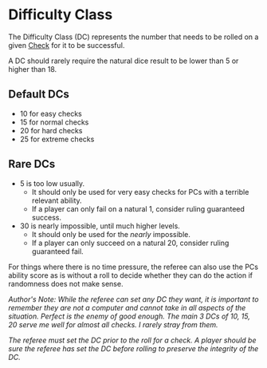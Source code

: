 ---
---

# Difficulty Class

The Difficulty Class (DC) represents the number that needs to be rolled on a given [Check](Check.md) for it to be successful. 

A DC should rarely require the natural dice result to be lower than 5 or higher than 18.

## Default DCs

* 10 for easy checks
* 15 for normal checks
* 20 for hard checks
* 25 for extreme checks 

## Rare DCs

* 5 is too low usually.
  * It should only be used for very easy checks for PCs with a terrible relevant ability.
  * If a player can only fail on a natural 1, consider ruling guaranteed success.
* 30 is nearly impossible, until much higher levels.
  * It should only be used for the *nearly* impossible.
  * If a player can only succeed on a natural 20, consider ruling guaranteed fail.

For things where there is no time pressure, the referee can also use the PCs ability score as is without a roll to decide whether they can do the action if randomness does not make sense.

*Author's Note:*
*While the referee can set any DC they want, it is important to remember they are not a computer and cannot take in all aspects of the situation. Perfect is the enemy of good enough. The main 3 DCs of 10, 15, 20 serve me well for almost all checks. I rarely stray from them.* 

*The referee must set the DC prior to the roll for a check. A player should be sure the referee has set the DC before rolling to preserve the integrity of the DC.*
